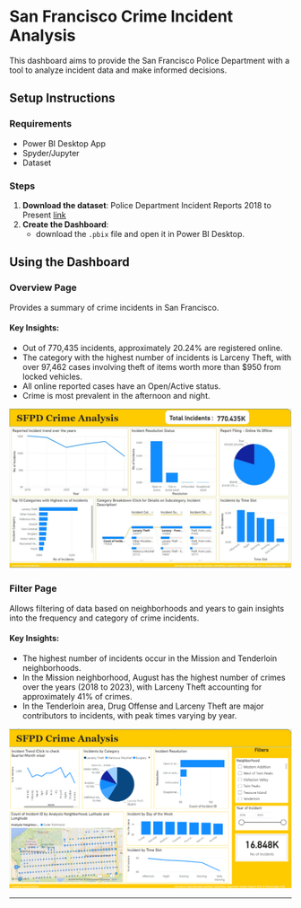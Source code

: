 # San Francisco Crime Incident Analysis

This dashboard aims to provide the San Francisco Police Department with a tool to analyze incident data and make informed decisions.

## Setup Instructions
### Requirements
- Power BI Desktop App
- Spyder/Jupyter
- Dataset

### Steps
1. **Download the dataset**: Police Department Incident Reports 2018 to Present [link](https://data.sfgov.org/Public-Safety/Police-Department-Incident-Reports-2018-to-Present/wg3w-h783/about_data)
2. **Create the Dashboard**:
   - download the `.pbix` file and open it in Power BI Desktop.

## Using the Dashboard
### Overview Page
Provides a summary of crime incidents in San Francisco.

#### Key Insights:
- Out of 770,435 incidents, approximately 20.24% are registered online.
- The category with the highest number of incidents is Larceny Theft, with over 97,462 cases involving theft of items worth more than $950 from locked vehicles.
- All online reported cases have an Open/Active status.
- Crime is most prevalent in the afternoon and night.

![Dashboard_Img_Overview](image/Screenshot%202024-10-17%20140745.jpg)

### Filter Page
Allows filtering of data based on neighborhoods and years to gain insights into the frequency and category of crime incidents.

#### Key Insights:
- The highest number of incidents occur in the Mission and Tenderloin neighborhoods.
- In the Mission neighborhood, August has the highest number of crimes over the years (2018 to 2023), with Larceny Theft accounting for approximately 41% of crimes.
- In the Tenderloin area, Drug Offense and Larceny Theft are major contributors to incidents, with peak times varying by year.

![Dashboard_Img_Filter](image/Screenshot%202024-10-17%20140811.png)

---